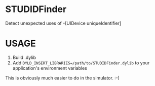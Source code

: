 STUDIDFinder
============

Detect unexpected uses of -[UIDevice uniqueIdentifier]


USAGE
=====

1. Build .dylib
2. Add `DYLD_INSERT_LIBRARIES=/path/to/STUDIDFinder.dylib` to your application's environment variables

This is obviously much easier to do in the simulator. :-)
